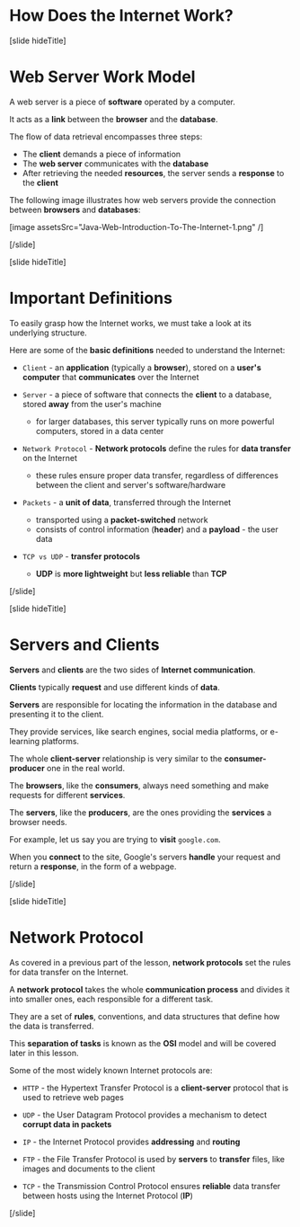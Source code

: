 # How Does the Internet Work?

[slide hideTitle]

# Web Server Work Model

A web server is a piece of **software** operated by a computer.

It acts as a **link** between the **browser** and the **database**.

The flow of data retrieval encompasses three steps:

- The **client** demands a piece of information 
- The **web server** communicates with the **database**
- After retrieving the needed **resources**, the server sends a **response** to the **client**

The following image illustrates how web servers provide the connection between **browsers** and **databases**:

[image assetsSrc="Java-Web-Introduction-To-The-Internet-1.png" /]

[/slide]

[slide hideTitle]

# Important Definitions

To easily grasp how the Internet works, we must take a look at its underlying structure.

Here are some of the **basic definitions** needed to understand the Internet:

- `Client` - an **application** (typically a **browser**), stored on a **user's computer** that **communicates** over the Internet

- `Server` - a piece of software that connects the **client** to a database, stored **away** from the user's machine
    * for larger databases, this server typically runs on more powerful computers, stored in a data center

- `Network Protocol` - **Network protocols** define the rules for **data transfer** on the Internet
    * these rules ensure proper data transfer, regardless of differences between the client and server's software/hardware

- `Packets` - a **unit of data**, transferred through the Internet
    * transported using a **packet-switched** network
    * consists of control information (**header**) and a **payload** - the user data

- `TCP vs UDP` - **transfer protocols**
    * **UDP** is **more lightweight** but **less reliable** than **TCP**

[/slide]

[slide hideTitle]

# Servers and Clients

**Servers** and **clients** are the two sides of **Internet communication**.

**Clients** typically **request** and use different kinds of **data**.

**Servers** are responsible for locating the information in the database and presenting it to the client.

They provide services, like search engines, social media platforms, or e-learning platforms.

The whole **client-server** relationship is very similar to the **consumer-producer** one in the real world.

The **browsers**, like the **consumers**, always need something and make requests for different **services**.

The **servers**, like the **producers**, are the ones providing the **services** a browser needs.

For example, let us say you are trying to **visit** `google.com`.

When you **connect** to the site, Google's servers **handle** your request and return a **response**, in the form of a webpage.

[/slide]

[slide hideTitle]

# Network Protocol

As covered in a previous part of the lesson, **network protocols** set the rules for data transfer on the Internet.

A **network protocol** takes the whole **communication process** and divides it into smaller ones, each responsible for a different task.

They are a set of **rules**, conventions, and data structures that define how the data is transferred.

This **separation of tasks** is known as the **OSI** model and will be covered later in this lesson.

Some of the most widely known Internet protocols are:

- `HTTP` - the Hypertext Transfer Protocol is a **client-server** protocol that is used to retrieve web pages

- `UDP` - the User Datagram Protocol provides a mechanism to detect **corrupt data in packets**

- `IP` - the Internet Protocol provides **addressing** and **routing**

- `FTP` -  the File Transfer Protocol is used by **servers** to **transfer** files, like images and documents to the client

- `TCP` - the Transmission Control Protocol ensures **reliable** data transfer between hosts using the Internet Protocol (**IP**)

[/slide]